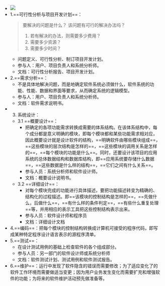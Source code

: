 - ![](http://www.plantuml.com/plantuml/svg/SoWkIImgoStCIybDBE3Yqb9uiNVzaztRda-P_tJjZASJLpoRCvzBIojUmL1FuMd_-XSBUvurB7_QqVPiteGdE_fUBjpvVFQwftiQdlPFVB5kuTEEIM2rHdeAB-SqFDlO15485ZFMKtY-UVVptVDVhDi7L0eK0miQAZnRrlHYMIEgg972Y_NBdkzkWul6AvW0zU-Pzdn18vXdggVmR6ltY_LJmJmpeDpkBS-wbd0vf0Bz0VKB0000)
- 1.==可行性分析与项目开发计划==：
  > 要解决的问题是什么？
  > 该问题有可行的解决办法吗？
  >   1. 若有解决的办法，则需要多少费用？
  >   2. 需要多少资源？
  >   3. 需要多少时间？
	- 问题定义、可行性分析、制订项目开发计划。
	- 参与人：用户、项目负责人和系统分析师。
	- 文档：可行性分析报告、项目开发计划。
- 2.==需求分析==：
	- 不是具体地解决问题，而是地确定软件系统必须做什么，软件系统的功能、性能、数据和界面等要求，从而确定系统的逻辑模型。
	- 参与人：用户、项目负责人和系统分析师。
	- 文档：软件需求说明书。
- 3. 系统设计：
	- 3.1 ==概要设计==：
		- 把确定的各项功能需求转换成需要的体系结构。在该体系结构中，每个成分都是意义明确的模块，即每个模块都和某些功能需求相对应，因此概要设计就是设计软件的结构，==明确软件由哪些模块组成==，==这些模块的层次结构是怎样的==，==这些模块的调用关系是怎样的==，==每个模块的功能是什么==。同时，还要设计该项目的应用系统的总体数据结构和数据库结构，即==应用系统要存储什么数据==，==这些数据是什么样的结构==，==它们之间有什么关系==。
		- 参与人员：系统分析师和软件设计师。
		- 文档：概要设计说明书。
	- 3.2 ==详细设计==：
		- 对每个模块完成的功能进行具体描述，要把功能描述转变为精确的、结构化的过程描述。即==该模块的控制结构是怎样的==，==先做什么，后做什么==，==有什么样的条件判定==，==有些什么重复处理==等，并用相应的表示工具把这些控制结构表示出来。
		- 参与人员：软件设计师和程序员
		- 文档：详细设计文档
- 4.==编码==：把每个模块的控制结构转换成计算机可接受的程序代码，即写成某种特定程序设计语言表示的源程序清单。
- 5.==测试==：
	- 在设计测试用例的基础上检查软件的各个组成部分。
	- 参与人员：另一部门的软件设计师或系统分析师
	- 文档：软件测试计划、测试用例和软件测试报告。
- 6.==维护==：运行中发现了软件隐含的错误而需要修改；为了适应变化了的软件工作环境而需要做适当变更；因为用户业务发生变化而需要扩充和增强软件的功能；为将来的软件维护活动预先做准备等。